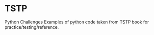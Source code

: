 # TSTP
Python Challenges
Examples of python code taken from TSTP book for practice/testing/reference.
